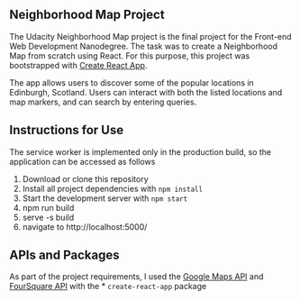 ## Neighborhood Map Project

The Udacity Neighborhood Map project is the final project for the Front-end Web Development Nanodegree. The task was to create a Neighborhood Map from scratch using React. For this purpose, this project was bootstrapped with [Create React App](https://github.com/facebookincubator/create-react-app).

The app allows users to discover some of the popular locations in Edinburgh, Scotland.  Users can interact with both the listed locations and map markers, and can search by entering queries. 

## Instructions for Use
The service worker is implemented only in the production build, so the application can be accessed as follows

1. Download or clone this repository
2. Install all project dependencies with `npm install`
3. Start the development server with `npm start`
4. npm run build
5. serve -s build
6. navigate to http://localhost:5000/

## APIs and Packages

As part of the project requirements, I used the [Google Maps API](https://cloud.google.com/maps-platform/) and [FourSquare API](https://developer.foursquare.com/docs/api/getting-started) with the * `create-react-app` package
